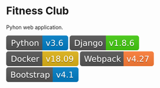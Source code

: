 # Fitness Club
Pyhon web application.



![](./docs/readme/shields/python.svg)
![](./docs/readme/shields/django.svg)
![](./docs/readme/shields/docker.svg)
![](./docs/readme/shields/webpack.svg)
![](./docs/readme/shields/bootstrap.svg)
